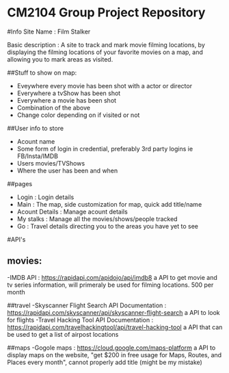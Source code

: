 # CM2104 Group Project Repository

#Info
Site Name : Film Stalker

Basic description : A site to track and mark movie filming locations, by displaying the filming locations of your favorite movies on a map, and allowing you to mark areas as visited.

##Stuff to show on map:
- Eveywhere every movie has been shot with a actor or director
- Everywhere a tvShow has been shot
- Everywhere a movie has been shot
- Combination of the above
- Change color depending on if visited or not

##User info to store
- Acount name
- Some form of login in credential, preferably 3rd party logins ie FB/Insta/IMDB
- Users movies/TVShows
- Where the user has been and when

##pages
- Login : Login details
- Main : The map, side customization for map, quick add title/name
- Acount Details : Manage acount details
- My stalks : Manage all the movies/shows/people tracked
- Go : Travel details directing you to the areas you have yet to see


#API's

## movies:
-IMDB API : https://rapidapi.com/apidojo/api/imdb8   a API to get movie and tv series information, will primeraly be used for filming locations. 500 per month


##travel
-Skyscanner Flight Search API Documentation : https://rapidapi.com/skyscanner/api/skyscanner-flight-search    a API to look for flights
-Travel Hacking Tool API Documentation : https://rapidapi.com/travelhackingtool/api/travel-hacking-tool    a API that can be used to get a list of airpost locations


##maps
-Gogole maps : https://cloud.google.com/maps-platform  a API to display maps on the website, "get $200 in free usage for Maps, Routes, and Places every month", cannot properly add title (might be my mistake)
